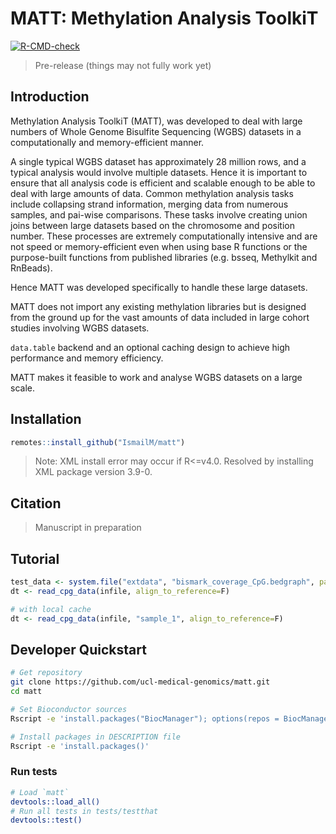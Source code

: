 # MATT: Methylation Analysis ToolkiT
[![R-CMD-check](https://github.com/IsmailM/matt/workflows/R-CMD-check/badge.svg)](https://github.com/IsmailM/matt/actions)

> Pre-release (things may not fully work yet)

## Introduction


Methylation Analysis ToolkiT (MATT), was developed to deal with large numbers of Whole Genome Bisulfite Sequencing (WGBS) datasets in a computationally and memory-efficient manner.

A single typical WGBS dataset has approximately 28 million rows, and a typical analysis would involve multiple datasets. Hence it is important to ensure that all analysis code is efficient and scalable enough to be able to deal with large amounts of data. Common methylation analysis tasks include collapsing strand information, merging data from numerous samples, and pai-wise comparisons. These tasks involve creating union joins between large datasets based on the chromosome and position number. These processes are extremely computationally intensive and are not speed or memory-efficient even when using base R functions or the purpose-built functions from published libraries (e.g. bsseq, Methylkit and RnBeads).

Hence MATT was developed specifically to handle these large datasets.

MATT does not import any existing methylation libraries but is designed from the ground up for the vast amounts of data included in large cohort studies involving WGBS datasets.

`data.table` backend and an optional caching design to achieve high performance and memory efficiency.

MATT makes it feasible to work and analyse WGBS datasets on a large scale.


## Installation 

```r
remotes::install_github("IsmailM/matt")
```

> Note: XML install error may occur if R<=v4.0. Resolved by installing XML package version 3.9-0.


## Citation

> Manuscript in preparation



## Tutorial

```r
test_data <- system.file("extdata", "bismark_coverage_CpG.bedgraph", package="matt")
dt <- read_cpg_data(infile, align_to_reference=F)

# with local cache
dt <- read_cpg_data(infile, "sample_1", align_to_reference=F)

```


## Developer Quickstart

```bash
# Get repository
git clone https://github.com/ucl-medical-genomics/matt.git
cd matt

# Set Bioconductor sources
Rscript -e 'install.packages("BiocManager"); options(repos = BiocManager::repositories())'

# Install packages in DESCRIPTION file
Rscript -e 'install.packages()'
```

### Run tests

```bash
# Load `matt` 
devtools::load_all()
# Run all tests in tests/testthat
devtools::test()
```
